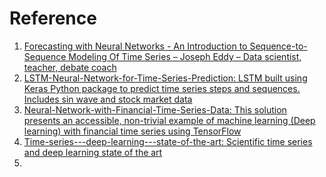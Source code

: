 # Reference
1. [Forecasting with Neural Networks - An Introduction to Sequence-to-Sequence Modeling Of Time Series – Joseph Eddy – Data scientist, teacher, debate coach](https://jeddy92.github.io/JEddy92.github.io/ts_seq2seq_intro/)
2. [LSTM-Neural-Network-for-Time-Series-Prediction: LSTM built using Keras Python package to predict time series steps and sequences. Includes sin wave and stock market data](https://github.com/jaungiers/LSTM-Neural-Network-for-Time-Series-Prediction)
3. [Neural-Network-with-Financial-Time-Series-Data: This solution presents an accessible, non-trivial example of machine learning (Deep learning) with financial time series using TensorFlow](https://github.com/BenjiKCF/Neural-Network-with-Financial-Time-Series-Data)
4. [Time-series---deep-learning---state-of-the-art: Scientific time series and deep learning state of the art](https://github.com/FrancisArgnR/Time-series---deep-learning---state-of-the-art)
5. 